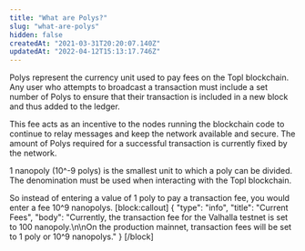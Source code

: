 ```yaml
---
title: "What are Polys?"
slug: "what-are-polys"
hidden: false
createdAt: "2021-03-31T20:20:07.140Z"
updatedAt: "2022-04-12T15:13:17.746Z"
---
```

Polys represent the currency unit used to pay fees on the Topl blockchain. Any user who attempts to broadcast a transaction must include a set number of Polys to ensure that their transaction is included in a new block and thus added to the ledger.

This fee acts as an incentive to the nodes running the blockchain code to continue to relay messages and keep the network available and secure. The amount of Polys required for a successful transaction is currently fixed by the network.

1 nanopoly (10^-9 polys) is the smallest unit to which a poly can be divided. The denomination must be used when interacting with the Topl blockchain.

So instead of entering a value of 1 poly to pay a transaction fee, you would enter a fee 10^9 nanopolys.
[block:callout]
{
  "type": "info",
  "title": "Current Fees",
  "body": "Currently, the transaction fee for the Valhalla testnet is set to 100 nanopoly.\n\nOn the production mainnet, transaction fees will be set to 1 poly or 10^9 nanopolys."
}
[/block]